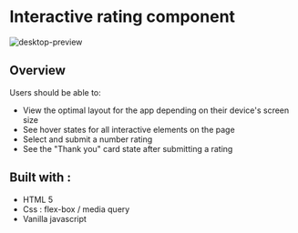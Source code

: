 # Interactive rating component
![desktop-preview](https://user-images.githubusercontent.com/75119514/166665515-eef622fe-0657-4a53-96b6-a2d9cee01e18.png)

## Overview



Users should be able to:

- View the optimal layout for the app depending on their device's screen size
- See hover states for all interactive elements on the page
- Select and submit a number rating
- See the "Thank you" card state after submitting a rating

## Built with :

- HTML 5
- Css : flex-box / media query
- Vanilla javascript
